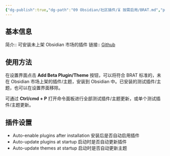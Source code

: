 ```yaml
---
{"dg-publish":true,"dg-path":"09 Obsidian/社区插件/⏳️ 按需启用/BRAT.md","permalink":"/09 Obsidian/社区插件/⏳️ 按需启用/BRAT/","created":"2025-04-06","updated":"2025-07-31"}
---
```



## 基本信息

简介:: 可安装未上架 Obsidian 市场的插件
链接:: [Github](https://github.com/TfTHacker/obsidian42-brat)

## 使用方法

在设置界面点击 **Add Beta Plugin/Theme** 按钮，可以将符合 BRAT 标准的，未在 Obsidian 市场上架的插件/主题，安装到 Obsidian 中。已安装的测试插件/主题，也可以在设置界面移除。

可通过 **Ctrl/cmd + P** 打开命令面板进行全部测试插件/主题更新，或单个测试插件/主题更新。

## 插件设置

- Auto-enable plugins after installation 安装后是否自动启用插件
- Auto-update plugins at startup 启动时是否自动更新插件
- Auto-update themes at startup 启动时是否自动更新主题